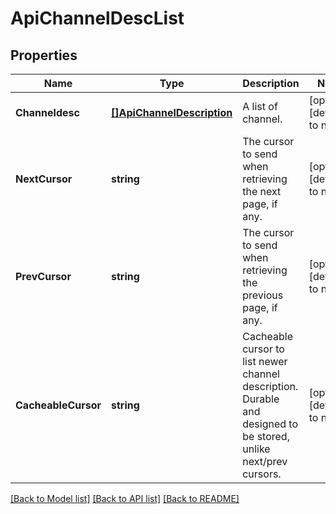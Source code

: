 # ApiChannelDescList

## Properties
Name | Type | Description | Notes
------------ | ------------- | ------------- | -------------
**Channeldesc** | [**[]ApiChannelDescription**](apiChannelDescription.md) | A list of channel. | [optional] [default to null]
**NextCursor** | **string** | The cursor to send when retrieving the next page, if any. | [optional] [default to null]
**PrevCursor** | **string** | The cursor to send when retrieving the previous page, if any. | [optional] [default to null]
**CacheableCursor** | **string** | Cacheable cursor to list newer channel description. Durable and designed to be stored, unlike next/prev cursors. | [optional] [default to null]

[[Back to Model list]](../README.md#documentation-for-models) [[Back to API list]](../README.md#documentation-for-api-endpoints) [[Back to README]](../README.md)


